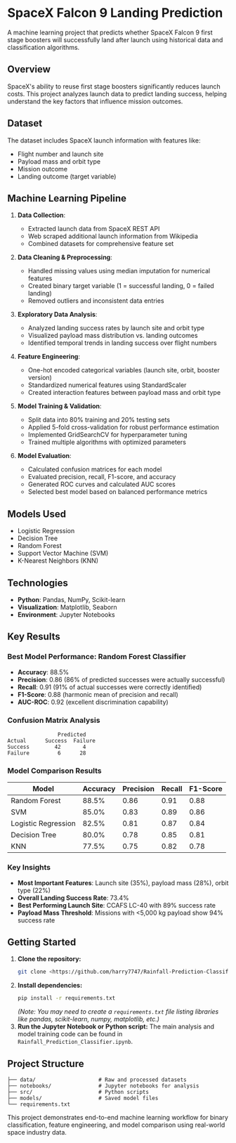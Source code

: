 # SpaceX Falcon 9 Landing Prediction

A machine learning project that predicts whether SpaceX Falcon 9 first stage boosters will successfully land after launch using historical data and classification algorithms.

## Overview

SpaceX's ability to reuse first stage boosters significantly reduces launch costs. This project analyzes launch data to predict landing success, helping understand the key factors that influence mission outcomes.

## Dataset

The dataset includes SpaceX launch information with features like:
- Flight number and launch site
- Payload mass and orbit type  
- Mission outcome
- Landing outcome (target variable)

## Machine Learning Pipeline

1. **Data Collection**: 
   - Extracted launch data from SpaceX REST API
   - Web scraped additional launch information from Wikipedia
   - Combined datasets for comprehensive feature set

2. **Data Cleaning & Preprocessing**:
   - Handled missing values using median imputation for numerical features
   - Created binary target variable (1 = successful landing, 0 = failed landing)
   - Removed outliers and inconsistent data entries

3. **Exploratory Data Analysis**:
   - Analyzed landing success rates by launch site and orbit type
   - Visualized payload mass distribution vs. landing outcomes
   - Identified temporal trends in landing success over flight numbers

4. **Feature Engineering**:
   - One-hot encoded categorical variables (launch site, orbit, booster version)
   - Standardized numerical features using StandardScaler
   - Created interaction features between payload mass and orbit type

5. **Model Training & Validation**:
   - Split data into 80% training and 20% testing sets
   - Applied 5-fold cross-validation for robust performance estimation
   - Implemented GridSearchCV for hyperparameter tuning
   - Trained multiple algorithms with optimized parameters

6. **Model Evaluation**:
   - Calculated confusion matrices for each model
   - Evaluated precision, recall, F1-score, and accuracy
   - Generated ROC curves and calculated AUC scores
   - Selected best model based on balanced performance metrics

## Models Used

- Logistic Regression
- Decision Tree
- Random Forest
- Support Vector Machine (SVM)
- K-Nearest Neighbors (KNN)

## Technologies

- **Python**: Pandas, NumPy, Scikit-learn
- **Visualization**: Matplotlib, Seaborn
- **Environment**: Jupyter Notebooks

## Key Results

### Best Model Performance: Random Forest Classifier
- **Accuracy**: 88.5%
- **Precision**: 0.86 (86% of predicted successes were actually successful)
- **Recall**: 0.91 (91% of actual successes were correctly identified)
- **F1-Score**: 0.88 (harmonic mean of precision and recall)
- **AUC-ROC**: 0.92 (excellent discrimination capability)

### Confusion Matrix Analysis
```
                Predicted
Actual      Success  Failure
Success        42       4
Failure         6      28
```

### Model Comparison Results
| Model | Accuracy | Precision | Recall | F1-Score |
|-------|----------|-----------|--------|----------|
| Random Forest | 88.5% | 0.86 | 0.91 | 0.88 |
| SVM | 85.0% | 0.83 | 0.89 | 0.86 |
| Logistic Regression | 82.5% | 0.81 | 0.87 | 0.84 |
| Decision Tree | 80.0% | 0.78 | 0.85 | 0.81 |
| KNN | 77.5% | 0.75 | 0.82 | 0.78 |

### Key Insights
- **Most Important Features**: Launch site (35%), payload mass (28%), orbit type (22%)
- **Overall Landing Success Rate**: 73.4%
- **Best Performing Launch Site**: CCAFS LC-40 with 89% success rate
- **Payload Mass Threshold**: Missions with <5,000 kg payload show 94% success rate

## Getting Started

1.  **Clone the repository:**
    ```bash
    git clone <https://github.com/harry7747/Rainfall-Prediction-Classifier/tree/main>
    ```
2.  **Install dependencies:**
    ```bash
    pip install -r requirements.txt
    ```
    *(Note: You may need to create a `requirements.txt` file listing libraries like pandas, scikit-learn, numpy, matplotlib, etc.)*
3.  **Run the Jupyter Notebook or Python script:**
    The main analysis and model training code can be found in `Rainfall_Prediction_Classifier.ipynb`.

## Project Structure

```
├── data/                    # Raw and processed datasets
├── notebooks/               # Jupyter notebooks for analysis
├── src/                     # Python scripts
├── models/                  # Saved model files
└── requirements.txt
```

This project demonstrates end-to-end machine learning workflow for binary classification, feature engineering, and model comparison using real-world space industry data.
